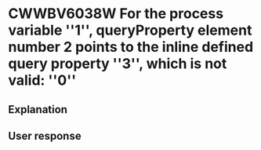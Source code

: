 # CWWBV6038W For the process variable ''1'', queryProperty element number 2 points to the inline defined query property ''3'', which is not valid: ''0''

## Explanation

## User response